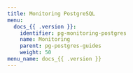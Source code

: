 ```yaml
---
title: Monitoring PostgreSQL
menu:
  docs_{{ .version }}:
    identifier: pg-monitoring-postgres
    name: Monitoring
    parent: pg-postgres-guides
    weight: 50
menu_name: docs_{{ .version }}
---
```

